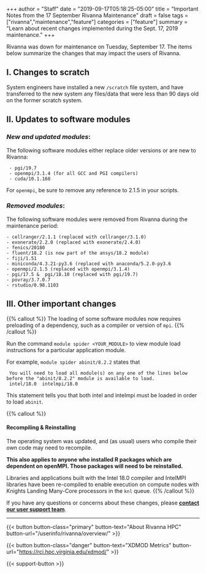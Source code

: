 +++
author = "Staff"
date = "2019-09-17T05:18:25-05:00"
title = "Important Notes from the 17 September Rivanna Maintenance"
draft = false
tags = ["rivanna","maintenance","feature"]
categories = ["feature"]
summary = "Learn about recent changes implemented during the Sept. 17, 2019 maintenance."
+++

<p class=lead>Rivanna was down for maintenance on Tuesday, September 17.  The items below summarize the changes that may impact the users of Rivanna.
</p>

## I.  **Changes to scratch**

System engineers have installed a new `/scratch` file system, and have transferred to the new system any files/data that were less than 90 days old on the former scratch system.

## II.  **Updates to software modules**
### _New and updated modules_:

The following software modules either replace older versions or are new to Rivanna: <br>

     - pgi/19.7
     - openmpi/3.1.4 (for all GCC and PGI compilers)
     - cuda/10.1.168

For `openmpi`, be sure to remove any reference to 2.1.5 in your scripts.

### _Removed modules_:

The following software modules were removed from Rivanna during the maintenance period:

    - cellranger/2.1.1 (replaced with cellranger/3.1.0)
    - exonerate/2.2.0 (replaced with exonerate/2.4.0)
    - fenics/20180
    - fluent/18.2 (is now part of the ansys/18.2 module)
    - fiji/1.51
    - miniconda/4.3.21-py3.6 (replaced with anaconda/5.2.0-py3.6
    - openmpi/2.1.5 (replaced with openmpi/3.1.4)
    - pgi/17.5 &  pgi/18.10 (replaced with pgi/19.7)
    - povray/3.7.0.7
    - rstudio/0.98.1103


## III. **Other important changes**

{{% callout %}}
The loading of some software modules now requires preloading of a dependency, such as a compiler or version of `mpi`.
{{% /callout %}}

Run the command `module spider <YOUR_MODULE>` to view module load instructions for a particular application module.

For example,  `module spider abinit/8.2.2`  states that

     You will need to load all module(s) on any one of the lines below before the "abinit/8.2.2" module is available to load.
     intel/18.0  intelmpi/18.0

This statement tells you that both intel and intelmpi must be loaded in order to load `abinit`.

{{% callout %}}
#### Recompiling & Reinstalling

The operating system was updated, and (as usual) users who compile their own code may need to recompile.

<b>
This also applies to anyone who installed R packages which are dependent on openMPI. Those packages will need to be reinstalled.
</b>

Libraries and applications built with the Intel 18.0 compiler and IntelMPI libraries have been re-compiled to enable execution on compute nodes with Knights Landing Many-Core processors in the `knl` queue.
{{% /callout %}}


If you have any questions or concerns about these changes, please [**contact our user support team**](https://uvarc.io/support).

- - -

{{< button button-class="primary" button-text="About Rivanna HPC" button-url="/userinfo/rivanna/overview/" >}}

{{< button button-class="danger" button-text="XDMOD Metrics" button-url="https://rci.hpc.virginia.edu/xdmod/" >}}

{{< support-button >}}
